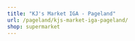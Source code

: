 ```yaml
---
title: "KJ's Market IGA - Pageland"
url: /pageland/kjs-market-iga-pageland/
shop: supermarket
---
```

